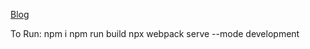 [Blog](https://javascripthisday.blogspot.com/2025/02/module-bundlers-webpack.html)

To Run:
npm i
npm run build
npx webpack serve --mode development